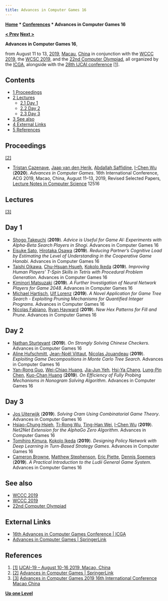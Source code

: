 ```yaml
---
title: Advances in Computer Games 16
---
```

**[Home](Home "Home") * [Conferences](Conferences "Conferences") * Advances in Computer Games 16**

**[\< Prev](Advances_in_Computer_Games_15 "Advances in Computer Games 15") [Next >](Advances_in_Computer_Games_17 "Advances in Computer Games 17")**

**Advances in Computer Games 16**,

from August 11 to 13, [2019](Timeline#2019 "Timeline"), [Macau](https://en.wikipedia.org/wiki/Macau), [China](https://en.wikipedia.org/wiki/China) in conjunction with the [WCCC 2019](WCCC_2019 "WCCC 2019"), the [WCSC 2019](WCSC_2019 "WCSC 2019"),
and the [22nd Computer Olympiad](index.php?title=22nd_Computer_Olympiad&action=edit&redlink=1 "22nd Computer Olympiad (page does not exist)"), all organized by the [ICGA](ICGA "ICGA"), alongside with the [28th IJCAI conference](Conferences#IJCAI2019 "Conferences") <a id="cite-note-1" href="#cite-ref-1">[1]</a>.

## Contents

- [1 Proceedings](#proceedings)
- [2 Lectures](#lectures)
  - [2.1 Day 1](#day-1)
  - [2.2 Day 2](#day-2)
  - [2.3 Day 3](#day-3)
- [3 See also](#see-also)
- [4 External Links](#external-links)
- [5 References](#references)

## Proceedings

<a id="cite-note-2" href="#cite-ref-2">[2]</a>

- [Tristan Cazenave](Tristan_Cazenave "Tristan Cazenave"), [Jaap van den Herik](Jaap_van_den_Herik "Jaap van den Herik"), [Abdallah Saffidine](Abdallah_Saffidine "Abdallah Saffidine"), [I-Chen Wu](I-Chen_Wu "I-Chen Wu") (**2020**). *Advances in Computer Games*. 16th International Conference, ACG 2019, Macao, China, August 11–13, 2019, Revised Selected Papers, [Lecture Notes in Computer Science](https://en.wikipedia.org/wiki/Lecture_Notes_in_Computer_Science) 12516

## Lectures

<a id="cite-note-3" href="#cite-ref-3">[3]</a>

## Day 1

- [Shogo Takeuchi](Shogo_Takeuchi "Shogo Takeuchi") (**2019**). *Advice is Useful for Game AI: Experiments with Alpha-Beta Search Players in Shogi*. Advances in Computer Games 16
- [Eisuke Sato](index.php?title=Eisuke_Sato&action=edit&redlink=1 "Eisuke Sato (page does not exist)"), [Hirotaka Osawa](index.php?title=Hirotaka_Osawa&action=edit&redlink=1 "Hirotaka Osawa (page does not exist)") (**2019**). *Reducing Partner’s Cognitive Load by Estimating the Level of Understanding in the Cooperative Game Hanabi*. Advances in Computer Games 16
- [Taishi Oikawa](index.php?title=Taishi_Oikawa&action=edit&redlink=1 "Taishi Oikawa (page does not exist)"), [Chu-Hsuan Hsueh](Chu-Hsuan_Hsueh "Chu-Hsuan Hsueh"), [Kokolo Ikeda](Kokolo_Ikeda "Kokolo Ikeda") (**2019**). *Improving Human Players’ T-Spin Skills in Tetris with Procedural Problem Generation*. Advances in Computer Games 16
- [Kiminori Matsuzaki](index.php?title=Kiminori_Matsuzaki&action=edit&redlink=1 "Kiminori Matsuzaki (page does not exist)") (**2019**). *A Further Investigation of Neural Network Players for Game 2048*. Advances in Computer Games 16
- [Michael Hartisch](index.php?title=Michael_Hartisch&action=edit&redlink=1 "Michael Hartisch (page does not exist)"), [Ulf Lorenz](Ulf_Lorenz "Ulf Lorenz") (**2019**). *A Novel Application for Game Tree Search - Exploiting Pruning Mechanisms for Quantified Integer Programs*. Advances in Computer Games 16
- [Nicolas Fabiano](index.php?title=Nicolas_Fabiano&action=edit&redlink=1 "Nicolas Fabiano (page does not exist)"), [Ryan Hayward](Ryan_Hayward "Ryan Hayward") (**2019**). *New Hex Patterns for Fill and Prune*. Advances in Computer Games 16

## Day 2

- [Nathan Sturtevant](Nathan_Sturtevant "Nathan Sturtevant") (**2019**). *On Strongly Solving Chinese Checkers*. Advances in Computer Games 16
- [Aline Hufschmitt](index.php?title=Aline_Hufschmitt&action=edit&redlink=1 "Aline Hufschmitt (page does not exist)"), [Jean-Noël Vittaut](index.php?title=Jean-No%C3%ABl_Vittaut&action=edit&redlink=1 "Jean-Noël Vittaut (page does not exist)"), [Nicolas Jouandeau](index.php?title=Nicolas_Jouandeau&action=edit&redlink=1 "Nicolas Jouandeau (page does not exist)") (**2019**). *Exploiting Game Decompositions in Monte Carlo Tree Search*. Advances in Computer Games 16
- [Yan-Rong Guo](index.php?title=Yan-Rong_Guo&action=edit&redlink=1 "Yan-Rong Guo (page does not exist)"), [Wei-Chiao Huang](index.php?title=Wei-Chiao_Huang&action=edit&redlink=1 "Wei-Chiao Huang (page does not exist)"), [Jia-Jun Yeh](index.php?title=Jia-Jun_Yeh&action=edit&redlink=1 "Jia-Jun Yeh (page does not exist)"), [Hsi-Ya Chang](index.php?title=Hsi-Ya_Chang&action=edit&redlink=1 "Hsi-Ya Chang (page does not exist)"), [Lung-Pin Chen](index.php?title=Lung-Pin_Chen&action=edit&redlink=1 "Lung-Pin Chen (page does not exist)"), [Kuo-Chan Huang](index.php?title=Kuo-Chan_Huang&action=edit&redlink=1 "Kuo-Chan Huang (page does not exist)") (**2019**). *On Efficiency of Fully Probing Mechanisms in Nonogram Solving Algorithm*. Advances in Computer Games 16

## Day 3

- [Jos Uiterwijk](Jos_Uiterwijk "Jos Uiterwijk") (**2019**). *Solving Cram Using Combinatorial Game Theory*. Advances in Computer Games 16
- [Hsiao-Chung Hsieh](index.php?title=Hsiao-Chung_Hsieh&action=edit&redlink=1 "Hsiao-Chung Hsieh (page does not exist)"), [Ti-Rong Wu](Ti-Rong_Wu "Ti-Rong Wu"), [Ting-Han Wei](Ting-Han_Wei "Ting-Han Wei"), [I-Chen Wu](I-Chen_Wu "I-Chen Wu") (**2019**). *Net2Net Extension for the AlphaGo Zero Algorithm*. Advances in Computer Games 16
- [Tomihiro Kimura](index.php?title=Tomihiro_Kimura&action=edit&redlink=1 "Tomihiro Kimura (page does not exist)"), [Kokolo Ikeda](Kokolo_Ikeda "Kokolo Ikeda") (**2019**). *Designing Policy Network with Deep Learning in Turn-Based Strategy Games*. Advances in Computer Games 16
- [Cameron Browne](Cameron_Browne "Cameron Browne"), [Matthew Stephenson](index.php?title=Matthew_Stephenson&action=edit&redlink=1 "Matthew Stephenson (page does not exist)"), [Eric Piette](index.php?title=Eric_Piette&action=edit&redlink=1 "Eric Piette (page does not exist)"), [Dennis Soemers](index.php?title=Dennis_Soemers&action=edit&redlink=1 "Dennis Soemers (page does not exist)") (**2019**). *A Practical Introduction to the Ludii General Game System*. Advances in Computer Games 16

## See also

- [WCCC 2019](WCCC_2019 "WCCC 2019")
- [WCCC 2019](WCCC_2019 "WCCC 2019")
- [22nd Computer Olympiad](index.php?title=22nd_Computer_Olympiad&action=edit&redlink=1 "22nd Computer Olympiad (page does not exist)")

## External Links

- [16th Advances in Computer Games Conference | ICGA](https://icga.org/?page_id=2679)
- [Advances in Computer Games | SpringerLink](https://link.springer.com/book/10.1007%2F978-3-030-65883-0)

## References

1. <a id="cite-ref-1" href="#cite-note-1">[1]</a> [IJCAI-19 – August 10-16 2019, Macao, China](https://ijcai19.org/)
1. <a id="cite-ref-2" href="#cite-note-2">[2]</a> [Advances in Computer Games | SpringerLink](https://link.springer.com/book/10.1007%2F978-3-030-65883-0)
1. <a id="cite-ref-3" href="#cite-note-3">[3]</a> [Advances in Computer Games 2019 16th International Conference Macao China](https://www.lamsade.dauphine.fr/~cazenave/acg2019/schedule.html)

**[Up one Level](Conferences "Conferences")**

